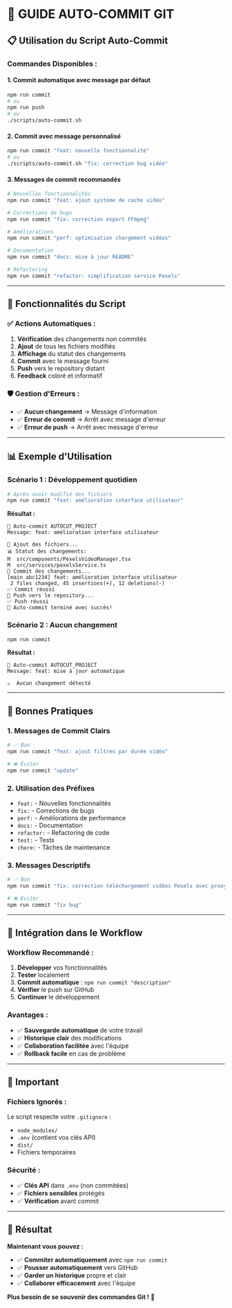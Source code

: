 # 🚀 GUIDE AUTO-COMMIT GIT

## 📋 **Utilisation du Script Auto-Commit**

### **Commandes Disponibles :**

#### **1. Commit automatique avec message par défaut**
```bash
npm run commit
# ou
npm run push
# ou
./scripts/auto-commit.sh
```

#### **2. Commit avec message personnalisé**
```bash
npm run commit "feat: nouvelle fonctionnalité"
# ou
./scripts/auto-commit.sh "fix: correction bug vidéo"
```

#### **3. Messages de commit recommandés**
```bash
# Nouvelles fonctionnalités
npm run commit "feat: ajout système de cache vidéo"

# Corrections de bugs
npm run commit "fix: correction export FFmpeg"

# Améliorations
npm run commit "perf: optimisation chargement vidéos"

# Documentation
npm run commit "docs: mise à jour README"

# Refactoring
npm run commit "refactor: simplification service Pexels"
```

---

## 🔧 **Fonctionnalités du Script**

### **✅ Actions Automatiques :**
1. **Vérification** des changements non commités
2. **Ajout** de tous les fichiers modifiés
3. **Affichage** du statut des changements
4. **Commit** avec le message fourni
5. **Push** vers le repository distant
6. **Feedback** coloré et informatif

### **🛡️ Gestion d'Erreurs :**
- ✅ **Aucun changement** → Message d'information
- ✅ **Erreur de commit** → Arrêt avec message d'erreur
- ✅ **Erreur de push** → Arrêt avec message d'erreur

---

## 📊 **Exemple d'Utilisation**

### **Scénario 1 : Développement quotidien**
```bash
# Après avoir modifié des fichiers
npm run commit "feat: amélioration interface utilisateur"
```

**Résultat :**
```
🚀 Auto-commit AUTOCUT_PROJECT
Message: feat: amélioration interface utilisateur

📁 Ajout des fichiers...
📊 Statut des changements:
M  src/components/PexelsVideoManager.tsx
M  src/services/pexelsService.ts
💾 Commit des changements...
[main abc1234] feat: amélioration interface utilisateur
 2 files changed, 45 insertions(+), 12 deletions(-)
✅ Commit réussi
🚀 Push vers le repository...
✅ Push réussi
🎉 Auto-commit terminé avec succès!
```

### **Scénario 2 : Aucun changement**
```bash
npm run commit
```

**Résultat :**
```
🚀 Auto-commit AUTOCUT_PROJECT
Message: feat: mise à jour automatique

⚠️  Aucun changement détecté
```

---

## 🎯 **Bonnes Pratiques**

### **1. Messages de Commit Clairs**
```bash
# ✅ Bon
npm run commit "feat: ajout filtres par durée vidéo"

# ❌ Éviter
npm run commit "update"
```

### **2. Utilisation des Préfixes**
- `feat:` - Nouvelles fonctionnalités
- `fix:` - Corrections de bugs
- `perf:` - Améliorations de performance
- `docs:` - Documentation
- `refactor:` - Refactoring de code
- `test:` - Tests
- `chore:` - Tâches de maintenance

### **3. Messages Descriptifs**
```bash
# ✅ Bon
npm run commit "fix: correction téléchargement vidéos Pexels avec proxy"

# ❌ Éviter
npm run commit "fix bug"
```

---

## 🔄 **Intégration dans le Workflow**

### **Workflow Recommandé :**
1. **Développer** vos fonctionnalités
2. **Tester** localement
3. **Commit automatique** : `npm run commit "description"`
4. **Vérifier** le push sur GitHub
5. **Continuer** le développement

### **Avantages :**
- ✅ **Sauvegarde automatique** de votre travail
- ✅ **Historique clair** des modifications
- ✅ **Collaboration facilitée** avec l'équipe
- ✅ **Rollback facile** en cas de problème

---

## 🚨 **Important**

### **Fichiers Ignorés :**
Le script respecte votre `.gitignore` :
- `node_modules/`
- `.env` (contient vos clés API)
- `dist/`
- Fichiers temporaires

### **Sécurité :**
- ✅ **Clés API** dans `.env` (non commitées)
- ✅ **Fichiers sensibles** protégés
- ✅ **Vérification** avant commit

---

## 🎉 **Résultat**

**Maintenant vous pouvez :**
- ✅ **Commiter automatiquement** avec `npm run commit`
- ✅ **Pousser automatiquement** vers GitHub
- ✅ **Garder un historique** propre et clair
- ✅ **Collaborer efficacement** avec l'équipe

**Plus besoin de se souvenir des commandes Git !** 🚀 